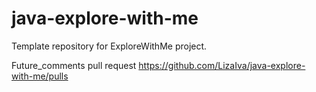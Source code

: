 # java-explore-with-me
Template repository for ExploreWithMe project.

Future_comments pull request
https://github.com/LizaIva/java-explore-with-me/pulls 
